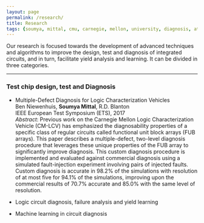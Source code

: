 ```yaml
---
layout: page
permalink: /research/
title: Research
tags: {soumya, mittal, cmu, carnegie, mellon, university, diagnosis, atpg, yield, failure, pfa, machine learning, graduate, phd, roorkee, intel, globalfoundries}
---
```


Our research is focused towards the development of advanced techniques and algorithms to improve the design, test and diagnosis of integrated circuits, and in turn, facilitate yield analysis and learning. It can be divided in three categories.

---

### Test chip design, test and Diagnosis

+ Multiple-Defect Diagnosis for Logic Characterization Vehicles  
Ben Niewenhuis, **Soumya Mittal**, R.D. Blanton  
IEEE European Test Symposium (ETS), 2017  
   *Abstract*: Previous work on the Carnegie Mellon Logic Characterization Vehicle (CM-LCV) has emphasized the diagnosability properties of a specific class of regular circuits called functional unit block arrays (FUB arrays). This paper describes a multiple-defect, two-level diagnosis procedure that leverages these unique properties of the FUB array to significantly improve diagnosis. This custom diagnosis procedure is implemented and evaluated against commercial diagnosis using a simulated fault-injection experiment involving pairs of injected faults. Custom diagnosis is accurate in 98.2% of the simulations with resolution of at most five for 94.1% of the simulations, improving upon the commercial results of 70.7% accurate and 85.0% with the same level of resolution.

+ Logic circuit diagnosis, failure analysis and yield learning
+ Machine learning in circuit diagnosis
